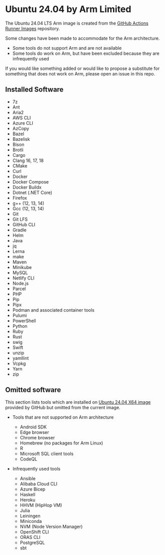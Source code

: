 # Ubuntu 24.04 by Arm Limited 

The Ubuntu 24.04 LTS Arm image is created from the [GitHub Actions Runner Images](https://github.com/actions/runner-images) repository.

Some changes have been made to accommodate for the Arm architecture. 
- Some tools do not support Arm and are not available
- Some tools do work on Arm, but have been excluded because they are infrequently used

If you would like something added or would like to propose a substitute for something that does not work on Arm, please open an issue in this repo.

## Installed Software

- 7z
- Ant
- Aria2
- AWS CLI
- Azure CLI
- AzCopy
- Bazel
- Bazelisk
- Bison
- Brotli
- Cargo
- Clang 16, 17, 18
- CMake
- Curl
- Docker
- Docker Compose
- Docker Buildx
- Dotnet (.NET Core)
- Firefox
- g++ (12, 13, 14)
- Gcc (12, 13, 14)
- Git
- Git LFS
- GitHub CLI
- Gradle
- Helm
- Java
- jq
- Lerna
- make
- Maven
- Minikube
- MySQL
- Netlify CLI
- Node.js
- Parcel
- PHP
- Pip
- Pipx
- Podman and associated container tools
- Pulumi
- PowerShell
- Python
- Ruby
- Rust
- swig
- Swift
- unzip
- yamllint
- Vcpkg
- Yarn
- zip

## Omitted software

This section lists tools which are installed on [Ubuntu 24.04 X64 image](https://github.com/actions/runner-images/blob/main/images/ubuntu/Ubuntu2404-Readme.md) provided by GitHub but omitted from the current image.

-  Tools that are not supported on Arm architecture
    - Android SDK
    - Edge browser
    - Chrome browser
    - Homebrew (no packages for Arm Linux)
    - R 
    - Microsoft SQL client tools
    - CodeQL

- Infrequently used tools
    - Ansible
    - Alibaba Cloud CLI
    - Azure Bicep
    - Haskell
    - Heroku
    - HHVM (HipHop VM)
    - Julia
    - Leiningen
    - Miniconda
    - NVM (Node Version Manager)
    - OpenShift CLI
    - ORAS CLI
    - PostgreSQL
    - sbt
